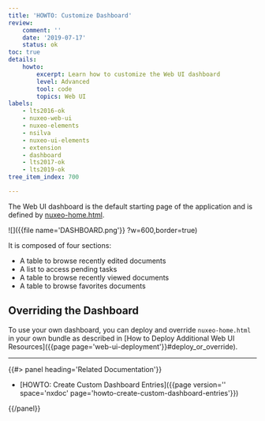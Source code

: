 ```yaml
---
title: 'HOWTO: Customize Dashboard'
review:
    comment: ''
    date: '2019-07-17'
    status: ok
toc: true
details:
    howto:
        excerpt: Learn how to customize the Web UI dashboard
        level: Advanced
        tool: code
        topics: Web UI
labels:
    - lts2016-ok
    - nuxeo-web-ui
    - nuxeo-elements
    - nsilva
    - nuxeo-ui-elements
    - extension
    - dashboard
    - lts2017-ok
    - lts2019-ok
tree_item_index: 700

---
```


The Web UI dashboard is the default starting page of the application and is defined by [nuxeo-home.html](https://github.com/nuxeo/nuxeo-web-ui/blob/9.10/elements/nuxeo-home.html).

![]({{file name='DASHBOARD.png'}} ?w=600,border=true)

It is composed of four sections:
 - A table to browse recently edited documents
 - A list to access pending tasks
 - A table to browse recently viewed documents
 - A table to browse favorites documents

## Overriding the Dashboard

To use your own dashboard, you can deploy and override `nuxeo-home.html` in your own bundle as described in [How to Deploy Additional Web UI Resources]({{page page='web-ui-deployment'}}#deploy_or_override).

* * *

<div class="row" data-equalizer data-equalize-on="medium"><div class="column medium-6">{{#> panel heading='Related Documentation'}}

- [HOWTO: Create Custom Dashboard Entries]({{page version='' space='nxdoc' page='howto-create-custom-dashboard-entries'}})

{{/panel}}</div><div class="column medium-6">
</div></div>
